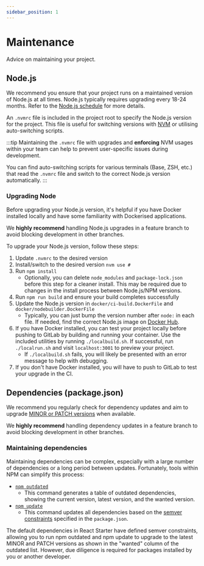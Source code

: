 ```yaml
---
sidebar_position: 1
---
```


# Maintenance

Advice on maintaining your project.

## Node.js

We recommend you ensure that your project runs on a maintained version of Node.js at all times. Node.js typically requires upgrading every 18-24 months. Refer to the [Node.js schedule](https://nodejs.org/en/about/previous-releases) for more details.


An `.nvmrc` file is included in the project root to specify the Node.js version for the project. This file is useful for switching versions with [NVM](https://github.com/nvm-sh/nvm) or utilising auto-switching scripts.

:::tip
Maintaining the `.nvmrc` file with upgrades and **enforcing** NVM usages within your team can help to prevent user-specific issues during development.

You can find auto-switching scripts for various terminals (Base, ZSH, etc.) that read the `.nvmrc` file and switch to the correct Node.js version automatically.
:::

### Upgrading Node

Before upgrading your Node.js version, it's helpful if you have Docker installed locally and have some familiarity with Dockerised applications.

We **highly recommend** handling Node.js upgrades in a feature branch to avoid blocking development in other branches.

To upgrade your Node.js version, follow these steps:
1. Update `.nvmrc` to the desired version
2. Install/switch to the desired version `nvm use #`
3. Run `npm install` 
    * Optionally, you can delete `node_modules` and `package-lock.json` before this step for a cleaner install. This may be required due to changes in the install process between Node.js/NPM versions.
4. Run `npm run build` and ensure your build completes successfully
5. Update the Node.js version in `docker/ci-build.DockerFile` and `docker/nodebuilder.DockerFile`
    * Typically, you can just bump the version number after `node:` in each file. If needed, find the correct Node.js image on [Docker Hub](https://hub.docker.com/_/node).
6. If you have Docker installed, you can test your project locally before pushing to GitLab by building and running your container. Use the included utilities by running `./localbuild.sh`. If successful, run `./localrun.sh` and visit `localhost:3001` to preview your project.
    * If `./localbuild.sh` fails, you will likely be presented with an error message to help with debugging.
7. If you don't have Docker installed, you will have to push to GitLab to test your upgrade in the CI.

## Dependencies (package.json)

We recommend you regularly check for dependency updates and aim to upgrade [MINOR or PATCH versions](https://semver.org/) when available.

We **highly recommend** handling dependency updates in a feature branch to avoid blocking development in other branches.

### Maintaining dependencies

Maintaining dependencies can be complex, especially with a large number of dependencies or a long period between updates. Fortunately, tools within NPM can simplify this process:

- [`npm outdated`](https://docs.npmjs.com/cli/v10/commands/npm-outdated)
    * This command generates a table of outdated dependencies, showing the current version, latest version, and the wanted version.
- [`npm update`](https://docs.npmjs.com/cli/v10/commands/npm-update)
    * This command updates all dependencies based on the [semver constraints](https://docs.npmjs.com/about-semantic-versioning) specified in the `package.json`.

The default dependencies in React Starter have defined semver constraints, allowing you to run npm outdated and npm update to upgrade to the latest MINOR and PATCH versions as shown in the "wanted" column of the outdated list. However, due diligence is required for packages installed by you or another developer.

